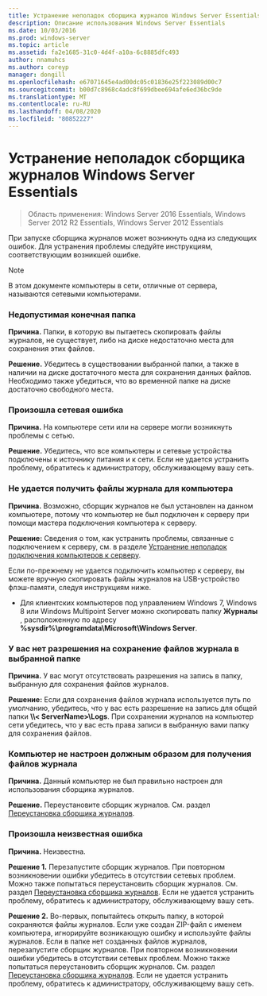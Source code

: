 ```yaml
---
title: Устранение неполадок сборщика журналов Windows Server Essentials
description: Описание использования Windows Server Essentials
ms.date: 10/03/2016
ms.prod: windows-server
ms.topic: article
ms.assetid: fa2e1685-31c0-4d4f-a10a-6c8885dfc493
author: nnamuhcs
ms.author: coreyp
manager: dongill
ms.openlocfilehash: e67071645e4ad00dc05c01836e25f223089d00c7
ms.sourcegitcommit: b00d7c8968c4adc8f699dbee694afe6ed36bc9de
ms.translationtype: MT
ms.contentlocale: ru-RU
ms.lasthandoff: 04/08/2020
ms.locfileid: "80852227"
---
```

# <a name="troubleshoot-windows-server-essentials-log-collector-errors"></a>Устранение неполадок сборщика журналов Windows Server Essentials

>Область применения: Windows Server 2016 Essentials, Windows Server 2012 R2 Essentials, Windows Server 2012 Essentials

При запуске сборщика журналов может возникнуть одна из следующих ошибок. Для устранения проблемы следуйте инструкциям, соответствующим возникшей ошибке.  
  
> [!NOTE]
> В этом документе компьютеры в сети, отличные от сервера, называются сетевыми компьютерами.
  
###  <a name="the-destination-folder-is-not-valid"></a><a name="BKMK_TheDestinationFolderIsNotValid"></a>Недопустимая конечная папка  
 **Причина.** Папки, в которую вы пытаетесь скопировать файлы журналов, не существует, либо на диске недостаточно места для сохранения этих файлов.  
  
 **Решение.** Убедитесь в существовании выбранной папки, а также в наличии на диске достаточного места для сохранения данных файлов. Необходимо также убедиться, что во временной папке на диске достаточно свободного места.  
  
###  <a name="a-network-error-has-occurred"></a><a name="BKMK_ANetworkErrorHasOccurred"></a>Произошла сетевая ошибка  
 **Причина.** На компьютере сети или на сервере могли возникнуть проблемы с сетью.  
  
 **Решение.** Убедитесь, что все компьютеры и сетевые устройства подключены к источнику питания и к сети. Если не удается устранить проблему, обратитесь к администратору, обслуживающему вашу сеть.  
  
###  <a name="cannot-collect-log-files-for-the-computer"></a><a name="BKMK_CannotCollectLogFiles"></a>Не удается получить файлы журнала для компьютера  
 **Причина.** Возможно, сборщик журналов не был установлен на данном компьютере, потому что компьютер не был подключен к серверу при помощи мастера подключения компьютера к серверу.  
  
 **Решение:** Сведения о том, как устранить проблемы, связанные с подключением к серверу, см. в разделе [Устранение неполадок подключения компьютеров к серверу](https://go.microsoft.com/fwlink/p/?LinkID=241492).  
  
 Если по-прежнему не удается подключить компьютер к серверу, вы можете вручную скопировать файлы журналов на USB-устройство флэш-памяти, следуя инструкциям ниже.  
  
-   Для клиентских компьютеров под управлением Windows 7, Windows 8 или Windows Multipoint Server можно скопировать папку **Журналы** , расположенную по адресу **%sysdir%\programdata\Microsoft\Windows Server**.  
  
###  <a name="you-do-not-have-permission-to-save-the-log-files-to-the-selected-folder"></a><a name="BKMK_YouDoNotHavePermission"></a>У вас нет разрешения на сохранение файлов журнала в выбранной папке  
 **Причина.** У вас могут отсутствовать разрешения на запись в папку, выбранную для сохранения файлов журналов.  
  
 **Решение:** Если для сохранения файлов журнала используется путь по умолчанию, убедитесь, что у вас есть разрешение на запись для общей папки **\\\\< ServerName\>\Logs**. При сохранении журналов на компьютер сети убедитесь, что у вас есть права записи в выбранную вами папку для сохранения файлов.  
  
###  <a name="the-computer-is-not-configured-properly-to-collect-the-log-files"></a><a name="BKMK_TheComputerIsNotConfiguredProperly"></a>Компьютер не настроен должным образом для получения файлов журнала  
 **Причина.** Данный компьютер не был правильно настроен для использования сборщика журналов.  
  
 **Решение.** Переустановите сборщик журналов. См. раздел [Переустановка сборщика журналов](Install-the-Windows-Server-Essentials-Log-Collector.md#BKMK_Reinstall).  
  
###  <a name="an-unknown-error-occurred"></a><a name="BKMK_AnUnknownErrorOccurred"></a>Произошла неизвестная ошибка  
 **Причина.** Неизвестна.  
  
 **Решение 1.** Перезапустите сборщик журналов. При повторном возникновении ошибки убедитесь в отсутствии сетевых проблем. Можно также попытаться переустановить сборщик журналов. См. раздел [Переустановка сборщика журналов](Install-the-Windows-Server-Essentials-Log-Collector.md#BKMK_Reinstall). Если не удается устранить проблему, обратитесь к администратору, обслуживающему вашу сеть.  
  
 **Решение 2.** Во-первых, попытайтесь открыть папку, в которой сохраняются файлы журналов. Если уже создан ZIP-файл с именем компьютера, игнорируйте возникающую ошибку и используйте файлы журналов. Если в папке нет созданных файлов журналов, перезапустите сборщик журналов. При повторном возникновении ошибки убедитесь в отсутствии сетевых проблем. Можно также попытаться переустановить сборщик журналов. См. раздел [Переустановка сборщика журналов](Install-the-Windows-Server-Essentials-Log-Collector.md#BKMK_Reinstall). Если не удается устранить проблему, обратитесь к администратору, обслуживающему вашу сеть.